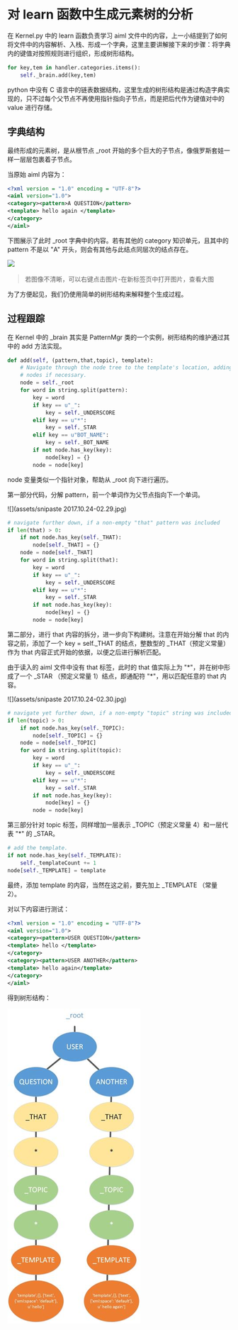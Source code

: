# 对 learn 函数中生成元素树的分析

在 Kernel.py 中的 learn 函数负责学习 aiml 文件中的内容，上一小结提到了如何将文件中的内容解析、入栈、形成一个字典，这里主要讲解接下来的步骤：将字典内的键值对按照规则进行组织，形成树形结构。

```python
for key,tem in handler.categories.items():
	self._brain.add(key,tem)
```

python 中没有 C 语言中的链表数据结构，这里生成的树形结构是通过构造字典实现的，只不过每个父节点不再使用指针指向子节点，而是把后代作为键值对中的 value 进行存储。



## 字典结构

最终形成的元素树，是从根节点 _root 开始的多个巨大的子节点，像俄罗斯套娃一样一层层包裹着子节点。

当原始 aiml 内容为：

```xml
<?xml version = "1.0" encoding = "UTF-8"?>
<aiml version="1.0">
<category><pattern>A QUESTION</pattern>
<template> hello again </template>
</category>
</aiml>
```

下图展示了此时 _root 字典中的内容。若有其他的 category 知识单元，且其中的 pattern 不是以 "A" 开头，则会有其他与此结点同层次的结点存在。

![](/assets/树形字典结点示意图.jpg)

> 若图像不清晰，可以右键点击图片-在新标签页中打开图片，查看大图

为了方便起见，我们仍使用简单的树形结构来解释整个生成过程。



## 过程跟踪

在 Kernel 中的 _brain 其实是 PatternMgr 类的一个实例，树形结构的维护通过其中的 add 方法实现。

```python
def add(self, (pattern,that,topic), template):
	# Navigate through the node tree to the template's location, adding
	# nodes if necessary.
	node = self._root
	for word in string.split(pattern):
		key = word
		if key == u"_":
			key = self._UNDERSCORE
		elif key == u"*":
			key = self._STAR
		elif key == u"BOT_NAME":
			key = self._BOT_NAME
		if not node.has_key(key):
			node[key] = {}
		node = node[key]
```

node 变量类似一个指针对象，帮助从 _root 向下进行遍历。

第一部分代码，分解 pattern，前一个单词作为父节点指向下一个单词。

![](assets/snipaste 2017.10.24-02.29.jpg)



```python
# navigate further down, if a non-empty "that" pattern was included
if len(that) > 0:
	if not node.has_key(self._THAT):
		node[self._THAT] = {}
	node = node[self._THAT]
	for word in string.split(that):
		key = word
		if key == u"_":
			key = self._UNDERSCORE
		elif key == u"*":
			key = self._STAR
		if not node.has_key(key):
			node[key] = {}
		node = node[key]
```

第二部分，进行 that 内容的拆分，进一步向下构建树。注意在开始分解 that 的内容之前，添加了一个 key = self._THAT 的结点，整数型的 _THAT（预定义常量）作为 that 内容正式开始的依据，以便之后进行解析匹配。

由于读入的 aiml 文件中没有 that 标签，此时的 that 值实际上为 "\*"，并在树中形成了一个 _STAR （预定义常量 1）结点，即通配符 "\*"，用以匹配任意的 that 内容。

![](assets/snipaste 2017.10.24-02.30.jpg)



```python
# navigate yet further down, if a non-empty "topic" string was included
if len(topic) > 0:
	if not node.has_key(self._TOPIC):
		node[self._TOPIC] = {}
	node = node[self._TOPIC]
	for word in string.split(topic):
		key = word
		if key == u"_":
			key = self._UNDERSCORE
		elif key == u"*":
			key = self._STAR
		if not node.has_key(key):
			node[key] = {}
		node = node[key]
```

第三部分针对 topic 标签，同样增加一层表示 _TOPIC（预定义常量 4）和一层代表 "*" 的 _STAR。



```python
# add the template.
if not node.has_key(self._TEMPLATE):
	self._templateCount += 1
node[self._TEMPLATE] = template
```

最终，添加 template 的内容，当然在这之前，要先加上 _TEMPLATE （常量 2）。



对以下内容进行测试：

```xml
<?xml version = "1.0" encoding = "UTF-8"?>
<aiml version="1.0">
<category><pattern>USER QUESTION</pattern>
<template> hello </template>
</category>
<category><pattern>USER ANOTHER</pattern>
<template> hello again</template>
</category>
</aiml>
```

得到树形结构：

<img src="./assets/snipaste 2017.10.24-02.41.jpg">